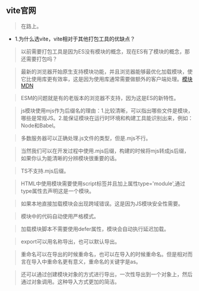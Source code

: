 ## vite官网

>在路上。

- 1.为什么选vite，vite相对于其他打包工具的优缺点？

>以前需要打包工具是因为ES没有模块的概念，现在ES有了模块的概念，那还需要打包吗？

>最新的浏览器开始原生支持模块功能，并且浏览器能够最优化加载模块，使它比使用库更有效率，这是因为使用库通常需要做额外的客户端处理。[模块MDN](https://developer.mozilla.org/zh-CN/docs/Web/JavaScript/Guide/Modules)

>ESM的问题就是有的老版本的浏览器不支持，因为这是ES的新特性。

>js模块使用mjs作为后缀名的理由：1.比较清晰，可以指出哪些文件是模块，哪些是常规JS。2.能保证模块在运行时环境和构建工具能识别出来，例如：Node和Babel。

>多数服务器可以正确处理.js文件的类型，但是.mjs不行。

>当然我们可以在开发过程中使用.mjs后缀，构建的时候将mjs转成js后缀，如果你认为能清晰的分辨模块很重要的话。

>TS不支持.mjs后缀。

>HTML中使用模块需要使用script标签并且加上属性type='module',通过type属性去声明这是一个模块。

>如果本地直接加载模块会出现跨域错误。这是因为JS模块安全性需要。

>模块中的代码自动使用严格模式。

>加载模块脚本不需要使用defer属性，模块会自动执行延迟加载。

>export可以用名称导出，也可以默认导出。

>重命名可以在导出的时候重命名，也可以在导入的时候重命名。但是相对而言在导入中重命名更有意义，重命名的关键字是as。

>还可以通过创建模块对象的方式进行导出，一次性导出到一个对象上，然后通过对象调用。这种导入方式更加的简洁。
